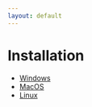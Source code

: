 ```yaml
---
layout: default
---
```


# Installation

-   [Windows](/pages/installation/windows.html)
-   [MacOS](/pages/installation/mac.html)
-   [Linux](/pages/installation/linux.html)
